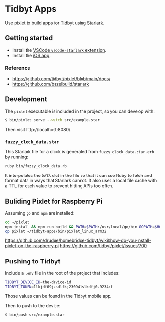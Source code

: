 # Tidbyt Apps

Use [pixlet](https://github.com/tidbyt/pixlet) to build apps for [Tidbyt](https://tidbyt.com/) using [Starlark](https://github.com/bazelbuild/starlark).


## Getting started

* Install the [VSCode `vscode-starlark` extension](https://marketplace.visualstudio.com/items?itemName=phgn.vscode-starlark).
* Install the [iOS app](https://tidbyt.com/app).


### Reference

* https://github.com/tidbyt/pixlet/blob/main/docs/
* https://github.com/bazelbuild/starlark


## Development

The `pixlet` executable is included in the project, so you can develop with:

```bash
$ bin/pixlet serve --watch src/example.star
```

Then visit http://localhost:8080/


### `fuzzy_clock_data.star`

This Starlark file for a clock is generated from `fuzzy_clock_data.star.erb` by running:

```bash
ruby bin/fuzzy_clock_data.rb
```

It interpolates the `DATA` dict in the file so that it can use Ruby to fetch and format data in ways that Starlark cannot. It also uses a local file cache with a TTL for each value to prevent hitting APIs too often.


## Buliding Pixlet for Raspberry Pi

Assuming `go` and `npm` are installed:

```bash
cd ~/pixlet
npm install && npm run build && PATH=$PATH:/usr/local/go/bin GOPATH=$HOME/golang make build
cp pixlet ~/tidbyt-apps/bin/pixlet_linux_arm32
```

https://github.com/drudge/homebridge-tidbyt/wiki#how-do-you-install-pixlet-on-the-raspberry-pi
https://github.com/tidbyt/pixlet/issues/700


## Pushing to Tidbyt

Include a `.env` file in the root of the project that includes:

```bash
TIDBYT_DEVICE_ID=the-device-id
TIDBYT_TOKEN=1lkjdf09jasdlfkj23094lslkdfj0.9234nf
```

Those values can be found in the Tidbyt mobile app.

Then to push to the device:

```bash
$ bin/push src/example.star
```
